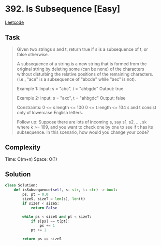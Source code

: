 # 392. Is Subsequence [Easy]

[Leetcode](https://leetcode.com/problems/is-subsequence/description/)

## Task

> Given two strings s and t, return true if s is a subsequence of t, or false otherwise.
> 
> A subsequence of a string is a new string that is formed from the original string by deleting some (can be none) of the characters without disturbing the relative positions of the remaining characters. (i.e., "ace" is a subsequence of "abcde" while "aec" is not).
> 
> Example 1:
> Input: s = "abc", t = "ahbgdc"
> Output: true
> 
> Example 2:
> Input: s = "axc", t = "ahbgdc"
> Output: false
> 
> Constraints:
>     0 <= s.length <= 100
>     0 <= t.length <= 104
>     s and t consist only of lowercase English letters.
> 
> Follow up: Suppose there are lots of incoming s, say s1, s2, ..., sk where k >= 109, and you want to check one by one to see if t has its subsequence. In this scenario, how would you change your code?

## Complexity

Time: O(m+n)
Space: O(1)

## Solution

```python
class Solution:
    def isSubsequence(self, s: str, t: str) -> bool:
        ps, pt = 0,0
        sizeS, sizeT = len(s), len(t)
        if sizeT < sizeS:
            return False

        while ps < sizeS and pt < sizeT:
            if s[ps] == t[pt]:
                ps += 1
            pt += 1

        return ps == sizeS
```